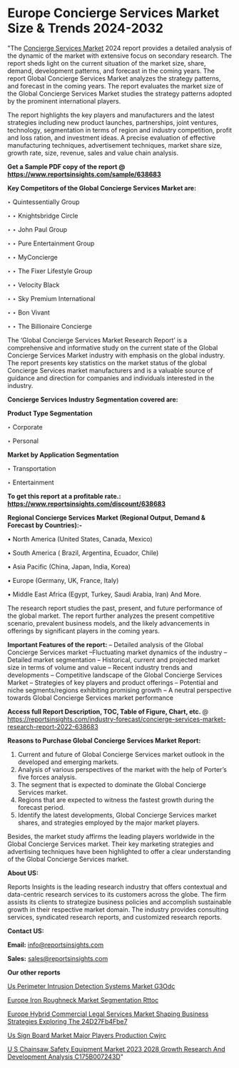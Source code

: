 # Europe Concierge Services Market Size & Trends 2024-2032

"The <a href=https://www.reportsinsights.com/sample/638683>Concierge Services Market</a> 2024 report provides a detailed analysis of the dynamic of the market with extensive focus on secondary research. The report sheds light on the current situation of the market size, share, demand, development patterns, and forecast in the coming years. The report Global Concierge Services Market analyzes the strategy patterns, and forecast in the coming years. The report evaluates the market size of the Global Concierge Services Market studies the strategy patterns adopted by the prominent international players.

The report highlights the key players and manufacturers and the latest strategies including new product launches, partnerships, joint ventures, technology, segmentation in terms of region and industry competition, profit and loss ration, and investment ideas. A precise evaluation of effective manufacturing techniques, advertisement techniques, market share size, growth rate, size, revenue, sales and value chain analysis.

<strong>Get a Sample PDF copy of the report @ <a href=https://www.reportsinsights.com/sample/638683 style=color:#0000ff;>https://www.reportsinsights.com/sample/638683</a></strong>

<strong>Key Competitors of the Global Concierge Services Market are:</strong>

‣ Quintessentially Group

‣ 
‣ Knightsbridge Circle

‣ 
‣ John Paul Group

‣ 
‣ Pure Entertainment Group

‣ 
‣ MyConcierge

‣ 
‣ The Fixer Lifestyle Group

‣ 
‣ Velocity Black

‣ 
‣ Sky Premium International

‣ 
‣ Bon Vivant

‣ 
‣ The Billionaire Concierge

The ‘Global Concierge Services Market Research Report’ is a comprehensive and informative study on the current state of the Global Concierge Services Market industry with emphasis on the global industry. The report presents key statistics on the market status of the global Concierge Services market manufacturers and is a valuable source of guidance and direction for companies and individuals interested in the industry.

<strong>Concierge Services Industry Segmentation covered are:</strong>

<strong>Product Type Segmentation</strong>

‣    Corporate

‣ Personal

<strong>Market by Application Segmentation</strong>

‣   Transportation

‣ Entertainment

<strong>To get this report at a profitable rate.: <a href=https://www.reportsinsights.com/discount/638683 style=color:#0000ff;>https://www.reportsinsights.com/discount/638683</a></strong>

<strong>Regional Concierge Services Market (Regional Output, Demand &amp; Forecast by Countries):-</strong>

• North America (United States, Canada, Mexico)

• South America ( Brazil, Argentina, Ecuador, Chile)

• Asia Pacific (China, Japan, India, Korea)

• Europe (Germany, UK, France, Italy)

• Middle East Africa (Egypt, Turkey, Saudi Arabia, Iran) And More.

The research report studies the past, present, and future performance of the global market. The report further analyzes the present competitive scenario, prevalent business models, and the likely advancements in offerings by significant players in the coming years.

<strong>Important Features of the report:</strong>
– Detailed analysis of the Global Concierge Services market
–Fluctuating market dynamics of the industry
–Detailed market segmentation
– Historical, current and projected market size in terms of volume and value
– Recent industry trends and developments
– Competitive landscape of the Global Concierge Services Market
– Strategies of key players and product offerings
– Potential and niche segments/regions exhibiting promising growth
– A neutral perspective towards Global Concierge Services market performance

<strong>Access full Report Description, TOC, Table of Figure, Chart, etc. </strong>@   <a href=https://reportsinsights.com/industry-forecast/concierge-services-market-research-report-2022-638683 style=color:#0000ff;>https://reportsinsights.com/industry-forecast/concierge-services-market-research-report-2022-638683</a>

<strong>Reasons to Purchase Global Concierge Services Market Report:</strong>
1. Current and future of Global Concierge Services market outlook in the developed and emerging markets.
2. Analysis of various perspectives of the market with the help of Porter’s five forces analysis.
3. The segment that is expected to dominate the Global Concierge Services market.
4. Regions that are expected to witness the fastest growth during the forecast period.
5. Identify the latest developments, Global Concierge Services market shares, and strategies employed by the major market players.

Besides, the market study affirms the leading players worldwide in the Global Concierge Services market. Their key marketing strategies and advertising techniques have been highlighted to offer a clear understanding of the Global Concierge Services market.

<strong><strong>About US</strong>:</strong>

Reports Insights is the leading research industry that offers contextual and data-centric research services to its customers across the globe. The firm assists its clients to strategize business policies and accomplish sustainable growth in their respective market domain. The industry provides consulting services, syndicated research reports, and customized research reports.

<strong>Contact US:</strong>

<p class=><b>Email:</b> <a href=mailto:info@reportsinsights.com>info@reportsinsights.com</a></p>
<p class=><b>Sales:</b> <a href=mailto:sales@reportsinsights.com>sales@reportsinsights.com</a></p>

<strong>Our other reports</strong>

<a href=https://www.linkedin.com/pulse/us-perimeter-intrusion-detection-systems-market-g3odc/>Us Perimeter Intrusion Detection Systems Market G3Odc</a>

<a href=https://www.linkedin.com/pulse/europe-iron-roughneck-market-segmentation-rttoc/>Europe Iron Roughneck Market Segmentation Rttoc</a>

<a href=https://medium.com/@aanarkumar6/europe-hybrid-commercial-legal-services-market-shaping-business-strategies-exploring-the-24d27fb4fbe7>Europe Hybrid Commercial Legal Services Market Shaping Business Strategies Exploring The 24D27Fb4Fbe7</a>

<a href=https://www.linkedin.com/pulse/us-sign-board-market-major-players-production-cwjrc/>Us Sign Board Market Major Players Production Cwjrc</a>

<a href=https://medium.com/@a44223192/u-s-chainsaw-safety-equipment-market-2023-2028-growth-research-and-development-analysis-c175b007243d>U S Chainsaw Safety Equipment Market 2023 2028 Growth Research And Development Analysis C175B007243D</a>"
